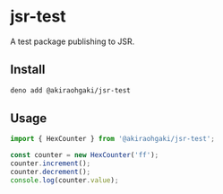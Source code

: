 # jsr-test

A test package publishing to JSR.

## Install

```sh
deno add @akiraohgaki/jsr-test
```

## Usage

```ts
import { HexCounter } from '@akiraohgaki/jsr-test';

const counter = new HexCounter('ff');
counter.increment();
counter.decrement();
console.log(counter.value);
```
